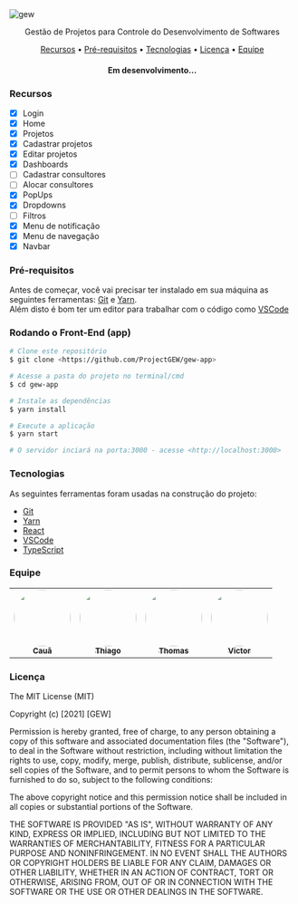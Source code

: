 <div>
    <img style="drop-shadow: 0px 0px 1px red" src='https://i.postimg.cc/D8YkHMrr/gew.png' border='0' alt='gew'/>
    <p align="center">Gestão de Projetos para Controle do Desenvolvimento de Softwares</p>
</div>

<p align="center">
 <a href="#recursos">Recursos</a> • 
 <a href="#Pré-requisitos">Pré-requisitos</a> • 
 <a href="#tecnologias">Tecnologias</a> • 
 <a href="#licenca">Licença</a> • 
 <a href="#equipe">Equipe</a>
</p>

<h4 align="center">Em desenvolvimento...</h4>

### Recursos

- [x] Login
- [x] Home
- [x] Projetos
- [x] Cadastrar projetos
- [x] Editar projetos
- [x] Dashboards
- [ ] Cadastrar consultores
- [ ] Alocar consultores
- [x] PopUps
- [x] Dropdowns
- [ ] Filtros
- [x] Menu de notificação
- [x] Menu de navegação
- [x] Navbar

### Pré-requisitos

Antes de começar, você vai precisar ter instalado em sua máquina as seguintes ferramentas:
[Git](https://git-scm.com) e [Yarn](https://yarnpkg.com/).<br> 
Além disto é bom ter um editor para trabalhar com o código como [VSCode](https://code.visualstudio.com/)

### Rodando o Front-End (app)

```bash
# Clone este repositório
$ git clone <https://github.com/ProjectGEW/gew-app>

# Acesse a pasta do projeto no terminal/cmd
$ cd gew-app

# Instale as dependências
$ yarn install

# Execute a aplicação
$ yarn start

# O servidor inciará na porta:3000 - acesse <http://localhost:3000>
```

### Tecnologias

As seguintes ferramentas foram usadas na construção do projeto:

- [Git](https://git-scm.com)
- [Yarn](https://yarnpkg.com/)
- [React](https://pt-br.reactjs.org/)
- [VSCode](https://code.visualstudio.com/)
- [TypeScript](https://www.typescriptlang.org/)

### Equipe

<table>
  <tr>
    <td align="center"><a href="https://github.com/CauaKath"><img style="border-radius: 50%;" src="https://avatars.githubusercontent.com/u/80467897?v=4" width="100px;" alt=""/><br /><sub><b>Cauã</b></sub></a><br /><a href="https://github.com/CauaKath" title="AbaKath"</a></td>
    <td align="center"><a href="https://github.com/ThiagoPetry"><img style="border-radius: 50%;" src="https://avatars.githubusercontent.com/u/51161655?s=400&u=27b85a84cf02193b615bba343bfe3eeebb60677c&v=4" width="100px;" alt=""/><br /><sub><b>Thiago</b></sub></a><br /><a href="https://github.com/ThiagoPetry" title="Oufa"</a></td>
    <td align="center"><a href="https://github.com/MaffezzoIIi"><img style="border-radius: 50%;" src="https://avatars.githubusercontent.com/u/78097513?v=4" width="100px;" alt=""/><br /><sub><b>Thomas</b></sub></a><br /><a href="https://github.com/MaffezzoIIi" title="Lio"</a></td>
    <td align="center"><a href="https://github.com/victorstassun"><img style="border-radius: 50%;" src="https://avatars.githubusercontent.com/u/82161592?v=4" width="100px;" alt=""/><br /><sub><b>Victor</b></sub></a><br /><a href="https://github.com/victorstassun" title="Strassun"</a></td>
  </tr>
</table>


### Licença

The MIT License (MIT)

Copyright (c) [2021] [GEW]

Permission is hereby granted, free of charge, to any person obtaining a copy of
this software and associated documentation files (the "Software"), to deal in
the Software without restriction, including without limitation the rights to
use, copy, modify, merge, publish, distribute, sublicense, and/or sell copies of
the Software, and to permit persons to whom the Software is furnished to do so,
subject to the following conditions:

The above copyright notice and this permission notice shall be included in all
copies or substantial portions of the Software.

THE SOFTWARE IS PROVIDED "AS IS", WITHOUT WARRANTY OF ANY KIND, EXPRESS OR
IMPLIED, INCLUDING BUT NOT LIMITED TO THE WARRANTIES OF MERCHANTABILITY, FITNESS
FOR A PARTICULAR PURPOSE AND NONINFRINGEMENT. IN NO EVENT SHALL THE AUTHORS OR
COPYRIGHT HOLDERS BE LIABLE FOR ANY CLAIM, DAMAGES OR OTHER LIABILITY, WHETHER
IN AN ACTION OF CONTRACT, TORT OR OTHERWISE, ARISING FROM, OUT OF OR IN
CONNECTION WITH THE SOFTWARE OR THE USE OR OTHER DEALINGS IN THE SOFTWARE.

        
          
